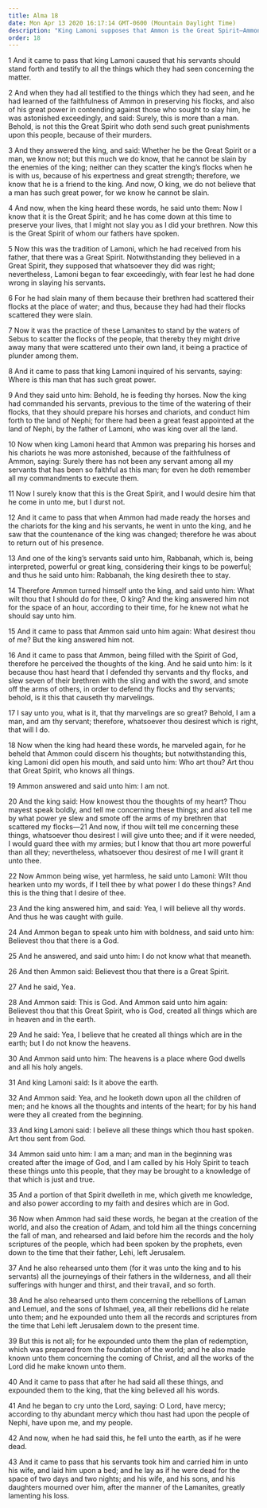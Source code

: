 ```yaml
---
title: Alma 18
date: Mon Apr 13 2020 16:17:14 GMT-0600 (Mountain Daylight Time)
description: "King Lamoni supposes that Ammon is the Great Spirit—Ammon teaches the king about the Creation, God’s dealings with men, and the redemption that comes through Christ—Lamoni believes and falls to the earth as if dead. About 90 B.C."
order: 18
---
```


1 And it came to pass that king Lamoni caused that his servants should stand forth and testify to all the things which they had seen concerning the matter.

2 And when they had all testified to the things which they had seen, and he had learned of the faithfulness of Ammon in preserving his flocks, and also of his great power in contending against those who sought to slay him, he was astonished exceedingly, and said: Surely, this is more than a man. Behold, is not this the Great Spirit who doth send such great punishments upon this people, because of their murders.

3 And they answered the king, and said: Whether he be the Great Spirit or a man, we know not; but this much we do know, that he cannot be slain by the enemies of the king; neither can they scatter the king’s flocks when he is with us, because of his expertness and great strength; therefore, we know that he is a friend to the king. And now, O king, we do not believe that a man has such great power, for we know he cannot be slain.

4 And now, when the king heard these words, he said unto them: Now I know that it is the Great Spirit; and he has come down at this time to preserve your lives, that I might not slay you as I did your brethren. Now this is the Great Spirit of whom our fathers have spoken.

5 Now this was the tradition of Lamoni, which he had received from his father, that there was a Great Spirit. Notwithstanding they believed in a Great Spirit, they supposed that whatsoever they did was right; nevertheless, Lamoni began to fear exceedingly, with fear lest he had done wrong in slaying his servants.

6 For he had slain many of them because their brethren had scattered their flocks at the place of water; and thus, because they had had their flocks scattered they were slain.

7 Now it was the practice of these Lamanites to stand by the waters of Sebus to scatter the flocks of the people, that thereby they might drive away many that were scattered unto their own land, it being a practice of plunder among them.

8 And it came to pass that king Lamoni inquired of his servants, saying: Where is this man that has such great power.

9 And they said unto him: Behold, he is feeding thy horses. Now the king had commanded his servants, previous to the time of the watering of their flocks, that they should prepare his horses and chariots, and conduct him forth to the land of Nephi; for there had been a great feast appointed at the land of Nephi, by the father of Lamoni, who was king over all the land.

10 Now when king Lamoni heard that Ammon was preparing his horses and his chariots he was more astonished, because of the faithfulness of Ammon, saying: Surely there has not been any servant among all my servants that has been so faithful as this man; for even he doth remember all my commandments to execute them.

11 Now I surely know that this is the Great Spirit, and I would desire him that he come in unto me, but I durst not.

12 And it came to pass that when Ammon had made ready the horses and the chariots for the king and his servants, he went in unto the king, and he saw that the countenance of the king was changed; therefore he was about to return out of his presence.

13 And one of the king’s servants said unto him, Rabbanah, which is, being interpreted, powerful or great king, considering their kings to be powerful; and thus he said unto him: Rabbanah, the king desireth thee to stay.

14 Therefore Ammon turned himself unto the king, and said unto him: What wilt thou that I should do for thee, O king? And the king answered him not for the space of an hour, according to their time, for he knew not what he should say unto him.

15 And it came to pass that Ammon said unto him again: What desirest thou of me? But the king answered him not.

16 And it came to pass that Ammon, being filled with the Spirit of God, therefore he perceived the thoughts of the king. And he said unto him: Is it because thou hast heard that I defended thy servants and thy flocks, and slew seven of their brethren with the sling and with the sword, and smote off the arms of others, in order to defend thy flocks and thy servants; behold, is it this that causeth thy marvelings.

17 I say unto you, what is it, that thy marvelings are so great? Behold, I am a man, and am thy servant; therefore, whatsoever thou desirest which is right, that will I do.

18 Now when the king had heard these words, he marveled again, for he beheld that Ammon could discern his thoughts; but notwithstanding this, king Lamoni did open his mouth, and said unto him: Who art thou? Art thou that Great Spirit, who knows all things.

19 Ammon answered and said unto him: I am not.

20 And the king said: How knowest thou the thoughts of my heart? Thou mayest speak boldly, and tell me concerning these things; and also tell me by what power ye slew and smote off the arms of my brethren that scattered my flocks—21 And now, if thou wilt tell me concerning these things, whatsoever thou desirest I will give unto thee; and if it were needed, I would guard thee with my armies; but I know that thou art more powerful than all they; nevertheless, whatsoever thou desirest of me I will grant it unto thee.

22 Now Ammon being wise, yet harmless, he said unto Lamoni: Wilt thou hearken unto my words, if I tell thee by what power I do these things? And this is the thing that I desire of thee.

23 And the king answered him, and said: Yea, I will believe all thy words. And thus he was caught with guile.

24 And Ammon began to speak unto him with boldness, and said unto him: Believest thou that there is a God.

25 And he answered, and said unto him: I do not know what that meaneth.

26 And then Ammon said: Believest thou that there is a Great Spirit.

27 And he said, Yea.

28 And Ammon said: This is God. And Ammon said unto him again: Believest thou that this Great Spirit, who is God, created all things which are in heaven and in the earth.

29 And he said: Yea, I believe that he created all things which are in the earth; but I do not know the heavens.

30 And Ammon said unto him: The heavens is a place where God dwells and all his holy angels.

31 And king Lamoni said: Is it above the earth.

32 And Ammon said: Yea, and he looketh down upon all the children of men; and he knows all the thoughts and intents of the heart; for by his hand were they all created from the beginning.

33 And king Lamoni said: I believe all these things which thou hast spoken. Art thou sent from God.

34 Ammon said unto him: I am a man; and man in the beginning was created after the image of God, and I am called by his Holy Spirit to teach these things unto this people, that they may be brought to a knowledge of that which is just and true.

35 And a portion of that Spirit dwelleth in me, which giveth me knowledge, and also power according to my faith and desires which are in God.

36 Now when Ammon had said these words, he began at the creation of the world, and also the creation of Adam, and told him all the things concerning the fall of man, and rehearsed and laid before him the records and the holy scriptures of the people, which had been spoken by the prophets, even down to the time that their father, Lehi, left Jerusalem.

37 And he also rehearsed unto them (for it was unto the king and to his servants) all the journeyings of their fathers in the wilderness, and all their sufferings with hunger and thirst, and their travail, and so forth.

38 And he also rehearsed unto them concerning the rebellions of Laman and Lemuel, and the sons of Ishmael, yea, all their rebellions did he relate unto them; and he expounded unto them all the records and scriptures from the time that Lehi left Jerusalem down to the present time.

39 But this is not all; for he expounded unto them the plan of redemption, which was prepared from the foundation of the world; and he also made known unto them concerning the coming of Christ, and all the works of the Lord did he make known unto them.

40 And it came to pass that after he had said all these things, and expounded them to the king, that the king believed all his words.

41 And he began to cry unto the Lord, saying: O Lord, have mercy; according to thy abundant mercy which thou hast had upon the people of Nephi, have upon me, and my people.

42 And now, when he had said this, he fell unto the earth, as if he were dead.

43 And it came to pass that his servants took him and carried him in unto his wife, and laid him upon a bed; and he lay as if he were dead for the space of two days and two nights; and his wife, and his sons, and his daughters mourned over him, after the manner of the Lamanites, greatly lamenting his loss.
